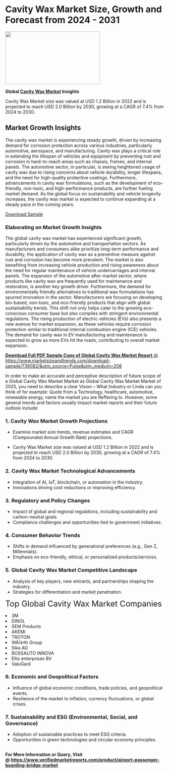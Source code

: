 <H1>Cavity Wax Market Size, Growth and Forecast from 2024 - 2031</H1><img class="aligncenter size-medium wp-image-584254" src="https://thirdeyenews.in/wp-content/uploads/2024/09/Global-Market-Research-300x168.jpeg" alt="" width="300" height="168" /><p><strong>Global&nbsp;<a href="https://www.marketsizeandtrends.com/download-sample/739082/&amp;utm_source=Pulse&amp;utm_medium=208">Cavity Wax Market</a> Insights</strong></p><p>Cavity Wax Market size was valued at USD 1.2 Billion in 2022 and is projected to reach USD 2.0 Billion by 2030, growing at a CAGR of 7.4% from 2024 to 2030.</p><p><h2>Market Growth Insights</h2> The cavity wax market is experiencing steady growth, driven by increasing demand for corrosion protection across various industries, particularly automotive, aerospace, and manufacturing. Cavity wax plays a critical role in extending the lifespan of vehicles and equipment by preventing rust and corrosion in hard-to-reach areas such as chassis, frames, and internal panels. The automotive sector, in particular, is seeing heightened usage of cavity wax due to rising concerns about vehicle durability, longer lifespans, and the need for high-quality protective coatings. Furthermore, advancements in cavity wax formulations, such as the development of eco-friendly, non-toxic, and high-performance products, are further fueling market demand. As the global focus on sustainability and vehicle longevity increases, the cavity wax market is expected to continue expanding at a steady pace in the coming years. <p><a href="#">Download Sample</a></p> <h3>Elaborating on Market Growth Insights</h3> The global cavity wax market has experienced significant growth, particularly driven by the automotive and transportation sectors. As manufacturers and consumers alike prioritize long-term performance and durability, the application of cavity wax as a preventive measure against rust and corrosion has become more prevalent. The market is also benefiting from increasing vehicle production and rising awareness about the need for regular maintenance of vehicle undercarriages and internal panels. The expansion of the automotive after-market sector, where products like cavity wax are frequently used for maintenance and restoration, is another key growth driver. Furthermore, the demand for environmentally friendly alternatives to traditional wax formulations has spurred innovation in the sector. Manufacturers are focusing on developing bio-based, non-toxic, and eco-friendly products that align with global sustainability trends. This shift not only helps cater to the growing eco-conscious consumer base but also complies with stringent environmental regulations. The rising production of electric vehicles (EVs) also presents a new avenue for market expansion, as these vehicles require corrosion protection similar to traditional internal combustion engine (ICE) vehicles. The demand for cavity wax in EV manufacturing and maintenance is expected to grow as more EVs hit the roads, contributing to overall market expansion. <p><a href="#"></p><p><span class=""><strong>Download Full PDF Sample Copy of Global Cavity Wax Market Report</strong> @ <a href="https://www.marketsizeandtrends.com/download-sample/739082/&amp;utm_source=Pulse&amp;utm_medium=208" target="_blank">https://www.marketsizeandtrends.com/download-sample/739082/&amp;utm_source=Pulse&amp;utm_medium=208</a></span></p><p>In order to make an accurate and perceptive description of future scope of a Global&nbsp;Cavity Wax Market Market as Global&nbsp;Cavity Wax Market Market of 2025, you need to describe a clear Vision &ndash; What Industry or Linda can you think of for example: Quote from a Technology, healthcare, automotive, renewable energy, name the market you are Reffering to. However, some general trends and factors usually impact market reports and their future outlook include:</p><h3>1.&nbsp;<strong>Cavity Wax Market Growth Projections</strong></h3><ul><li>Examine market size trends, revenue estimates and CAGR (Compounded Annual Growth Rate) projections.</li><li><p>Cavity Wax Market size was valued at USD 1.2 Billion in 2022 and is projected to reach USD 2.0 Billion by 2030, growing at a CAGR of 7.4% from 2024 to 2030.</p></li></ul><h3>2.&nbsp;<strong>Cavity Wax Market Technological Advancements</strong></h3><ul><li>Integration of AI, IoT, blockchain, or automation in the industry.</li><li>Innovations driving cost reductions or improving efficiency.</li></ul><h3>3.&nbsp;<strong>Regulatory and Policy Changes</strong></h3><ul><li>Impact of global and regional regulations, including sustainability and carbon-neutral goals.</li><li>Compliance challenges and opportunities tied to government initiatives.</li></ul><h3>4.&nbsp;<strong>Consumer Behavior Trends</strong></h3><ul><li>Shifts in demand influenced by generational preferences (e.g., Gen Z, Millennials).</li><li>Emphasis on eco-friendly, ethical, or personalized products/services.</li></ul><h3>5.&nbsp;<strong>Global Cavity Wax Market Competitive Landscape</strong></h3><ul><li>Analysis of key players, new entrants, and partnerships shaping the industry.</li><li>Strategies for differentiation and market penetration.</li></ul><p data-pm-slice="1 1 []"><span style="color: inherit; font-family: inherit; font-size: 25px;">Top Global Cavity Wax Market Companies</span></p><div class="" data-test-id=""><p><li>3M</li><li> DINOL</li><li> SEM Products</li><li> AKEMI</li><li> TROTON</li><li> WÃ¼rth Group</li><li> Sika AG</li><li> BOSSAUTO INNOVA</li><li> Ellis enterprises BV</li><li> ValuGard</li></p></div><h3>6.&nbsp;<strong>Economic and Geopolitical Factors</strong></h3><ul><li>Influence of global economic conditions, trade policies, and geopolitical events.</li><li>Resilience of the market to inflation, currency fluctuations, or global crises.</li></ul><h3>7.&nbsp;<strong>Sustainability and ESG (Environmental, Social, and Governance)</strong></h3><ul><li>Adoption of sustainable practices to meet ESG criteria.</li><li>Opportunities in green technologies and circular economy principles.</li></ul><h2><strong style="font-size: 14px;">For More Information or Query, Visit @&nbsp;</strong><a style="background-color: #ffffff; font-size: 14px;" href="https://www.marketsizeandtrends.com/report/cavity-wax-market/" target="_blank">https://www.verifiedmarketreports.com/product/airport-passenger-boarding-bridge-market</a></h2>

